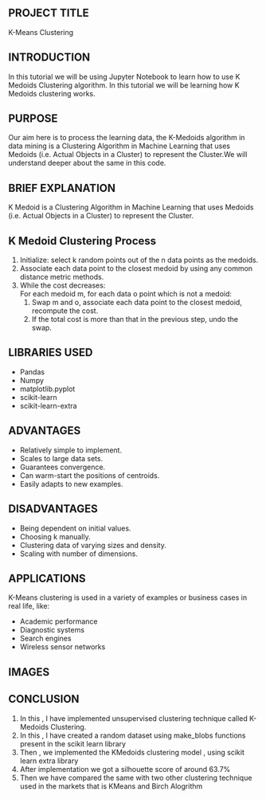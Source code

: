 ## **PROJECT TITLE**
K-Means Clustering

## **INTRODUCTION**
In this tutorial we will be using Jupyter Notebook to learn how to use K Medoids Clustering algorithm. In this tutorial we will be learning how K Medoids clustering works.

## **PURPOSE**
Our aim here is to process the learning data, the K-Medoids algorithm in data mining is a Clustering Algorithm in Machine Learning that uses Medoids (i.e. Actual Objects in a Cluster) to represent the Cluster.We will understand deeper about the same in this code.

## **BRIEF EXPLANATION**
K Medoid is a Clustering Algorithm in Machine Learning that uses Medoids (i.e. Actual Objects in a Cluster) to represent the Cluster.

## K Medoid Clustering Process
<ol>
  <li>Initialize: select k random points out of the n data points as the medoids.</li>
  <li>Associate each data point to the closest medoid by using any common distance metric methods.</li>
  <li>While the cost decreases:<br>
        For each medoid m, for each data o point which is not a medoid:
    <ol>
      <li>Swap m and o, associate each data point to the closest medoid, recompute the cost.</li>
      <li>If the total cost is more than that in the previous step, undo the swap.</li>
    </ol>
  </li>
</ol>  


## **LIBRARIES USED**
- Pandas
- Numpy
- matplotlib.pyplot
- scikit-learn
- scikit-learn-extra

## **ADVANTAGES**

- Relatively simple to implement.
- Scales to large data sets.
- Guarantees convergence.
- Can warm-start the positions of centroids.
- Easily adapts to new examples.

## **DISADVANTAGES**
- Being dependent on initial values.
- Choosing k manually.
- Clustering data of varying sizes and density.
- Scaling with number of dimensions.


## **APPLICATIONS**
K-Means clustering is used in a variety of examples or business cases in real life, like:

- Academic performance 
- Diagnostic systems 
- Search engines 
- Wireless sensor networks


## **IMAGES**

## **CONCLUSION**

1. In this , I have implemented unsupervised clustering technique called K-Medoids Clustering.
2. In this , I have created a random dataset using make_blobs functions present in the scikit learn library
3. Then , we implemented the KMedoids clustering model , using scikit learn extra library
4. After implementation we got a silhouette score of around 63.7%
5. Then we have compared the same with two other clustering technique used in the markets that is KMeans and Birch Alogrithm







